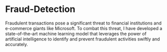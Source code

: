 # Fraud-Detection
Fraudulent transactions pose a significant threat to financial institutions and e-commerce giants like Microsoft. To combat this threat, I have developed a state-of-the-art machine learning model that leverages the power of artificial intelligence to identify and prevent fraudulent activities swiftly and accurately.
